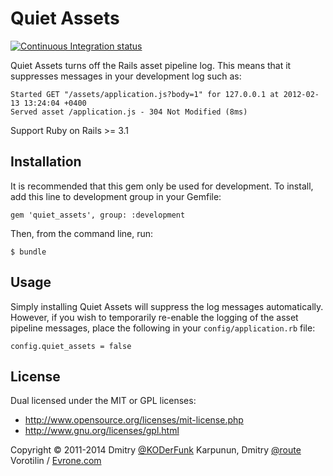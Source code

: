 # Quiet Assets
[![Continuous Integration status](https://secure.travis-ci.org/evrone/quiet_assets.png)](http://travis-ci.org/evrone/quiet_assets)

Quiet Assets turns off the Rails asset pipeline log. This means that it suppresses messages in your development log such as:

    Started GET "/assets/application.js?body=1" for 127.0.0.1 at 2012-02-13 13:24:04 +0400
    Served asset /application.js - 304 Not Modified (8ms)

Support Ruby on Rails >= 3.1

## Installation

It is recommended that this gem only be used for development.
To install, add this line to development group in your Gemfile:

    gem 'quiet_assets', group: :development

Then, from the command line, run:

    $ bundle

## Usage

Simply installing Quiet Assets will suppress the log messages automatically. However, if you wish to temporarily re-enable the logging of the asset pipeline messages,
place the following in your `config/application.rb` file:

    config.quiet_assets = false

## License

Dual licensed under the MIT or GPL licenses:

+ http://www.opensource.org/licenses/mit-license.php
+ http://www.gnu.org/licenses/gpl.html

Copyright © 2011-2014 Dmitry [@KODerFunk](https://github.com/KODerFunk) Karpunun, Dmitry [@route](https://github.com/route) Vorotilin / [Evrone.com](http://evrone.com)

